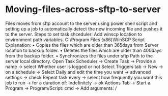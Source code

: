 # Moving-files-across-sftp-to-server
Files moves from sftp account to the server using power shell script and setting up a job to automatically detect the new incoming file and pushes it to the server.
Steps to set task shceduler:
Add winscp location to environment path variables.
C:\Program Files (x86)\WinSCP
Script Explanation:
•	Copies the files which are older than 365days from Server location to backup folder.
•	Deletes the files which are older than 400days from the backup folder.
•	Synchronizes the files under sftp Path to the server local directory.
Open Task Scheduler -> Create Task -> Provide a name -> select Whether user is logged or not
Select Triggers tab -> New -> on a schedule -> Select Daily and edit the time you want -> advanced settings -> check Repeat task every -> select how frequently you want this job to run -> for a duration of: Indefinitely -> ok
Actions Tab -> Start a Program -> Program/Script: cmd -> Add arguments: /<scripts drive location> <script name> echo %DATE% %TIME%>> output.log -> Start in: <full path of the script> -> ok
eg: Add arguments: /c SFTP_SYNC.bat echo %DATE% %TIME%>> output.log -> Start in: C:\scripts\winscp
Note: If you want to log all the output, do the above step, otherwise just browse the .bat file
Leave everything else as default and click ok, provide administrator password if there is any when prompts.
You are all set.
